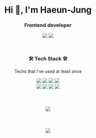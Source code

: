 <!--[header](https://capsule-render.vercel.app/api?type=wave&color=auto&height=300&section=header&text=JUNGHAEUN&fontSize=90&animation=blink)
https://velog.io/@hsngju/github-%ED%94%84%EB%A1%9C%ED%95%84-%EA%BE%B8%EB%AF%B8%EA%B8%B0 -->


<h1 align="center">Hi 👋, I'm Haeun-Jung</h1>
<h3 align="center">Frontend developer</h3>
<p align="center">
 <a href="mailto:gkdms325@gmail.com"><img src="https://img.shields.io/badge/Gmail-d14836?style=flat-square&logo=Gmail&logoColor=white&link=gkdms325@gmail.com"/></a>
 <a href="mailto:gkdms7070@naver.com"><img src="https://img.shields.io/badge/Naver-03C75A?style=flat-square&logo=Naver&logoColor=white&link=gkdms7070@naver.com"/></a>
</p>
<br>
<h3 align="center">🛠 Tech Stack 🛠</h3>
<p align="center"> Techs that I've used at least once </p>

<p align="center">
<img src="https://img.shields.io/badge/HTML5-E34F26?style=flat-square&logo=HTML5&logoColor=white"/></a>
<img src="https://img.shields.io/badge/css-1572B6?style=flat-square&logo=css3&logoColor=white"/></a>
<img src="https://img.shields.io/badge/Javascript-ffb13b?style=flat-square&logo=javascript&logoColor=white"/></a>
<img src="https://img.shields.io/badge/Java-007396?style=flat-square&logo=Java&logoColor=white"/></a>
<br>
<img src="https://img.shields.io/badge/SpringBoot-6DB33F?style=flat-square&logo=Spring&logoColor=white"/></a>
<img src="https://img.shields.io/badge/Vue.js-4FC08D?style=flat-square&logo=Vue.js&logoColor=white"/></a>
<img src="https://img.shields.io/badge/Mysql-E6B91E?style=flat-square&logo=MySql&logoColor=white"/></a>
<img src="https://img.shields.io/badge/Git-F05032?style=flat-square&logo=Git&logoColor=white"/></a>
</p>

<br>

<p align="center">
<img src="https://github-readme-stats.vercel.app/api?username=Haeun-Jung&show_icons=true&theme=tokyonight&count_private=true&include_all_commits=true" style="height: auto; margin-left: 20px; margin-right: 20px; padding: 10px;"/>
</p>
 
<br>

<!--
**Haeun-Jung/Haeun-Jung** is a ✨ _special_ ✨ repository because its `README.md` (this file) appears on your GitHub profile.

Here are some ideas to get you started:

- 🔭 I’m currently working on ...
- 🌱 I’m currently learning ...
- 👯 I’m looking to collaborate on ...
- 🤔 I’m looking for help with ...
- 💬 Ask me about ...
- 📫 How to reach me: ...
- 😄 Pronouns: ...
- ⚡ Fun fact: ...
-->
<p align="center">
<img src="https://capsule-render.vercel.app/api?section=footer&color=#82CAFF"/>
</p>
